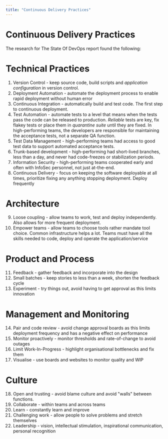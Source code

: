 ```yaml
---
title: "Continuous Delivery Practices"
---
```

# Continuous Delivery Practices

The research for The State Of DevOps report found the following:

# Technical Practices
1. Version Control - keep source code, build scripts and *application configuration* in version control.
2. Deployment Automation - automate the deployment process to enable rapid deployment without human error
2. Continuous Integration - automatically build and test code.  The first step to continuous deployment.
2. Test Automation - automate tests to a level that means when the tests pass the code can be released to production. *Reliable* tests are key, fix flakey tests or place them in *quarantine suite* until they are fixed.
In high-performing teams, the developers are responsible for maintaining the acceptance tests, not a separate QA function.
3. Test Data Management - high-performing teams had access to good test data to support automated acceptance tests.
4. Trunk-based development - high-performing had short-lived branches, less than a day, and never had code-freezes or stabilization periods.
5. Information Security - high-performing teams cooperated early and often with InfoSec personnel, not just at-the-end.
6. Continuous Delivery - focus on keeping the software deployable at all times, prioritize fixing any anything stopping deployment.  Deploy frequently

# Architecture
9. Loose coupling - allow teams to work, test and deploy independently.  Also allows for more frequent deployment.
10. Empower teams - allow teams to choose tools rather mandate tool choice.  Common infrastructure helps a lot. Teams must have all the skills needed to code, deploy and operate the application/service

# Product and Process
11. Feedback - gather feedback and incorporate into the design
12. Small batches - keep stories to less than a week, shorten the feedback cycle
13. Experiment - try things out, avoid having to get approval as this limits innovation

# Management and Monitoring
14. Pair and code review - avoid change approval boards as this limits deployment frequency and has a negative effect on performance
12. Monitor proactively - monitor thresholds and rate-of-change to avoid outages
13. Limit Work-In-Progress - highlight organisational bottlenecks and fix them
14. Visualise - use boards and websites to monitor quality and WIP

# Culture
18. Open and trusting - avoid blame culture and avoid "walls" between functions.
16. Collaborate - within teams and across teams
17. Learn - constantly learn and improve
18. Challenging work - allow people to solve problems and stretch themselves
19. Leadership - vision, intellectual stimulation, inspirational communication, personal recognition

